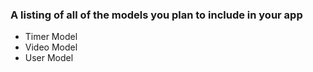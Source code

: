 ### A listing of all of the models you plan to include in your app
- Timer Model
- Video Model
- User Model
